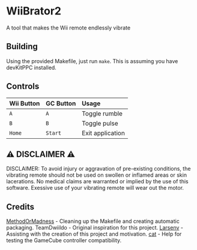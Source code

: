 # WiiBrator2

 A tool that makes the Wii remote endlessly vibrate

## Building

Using the provided Makefile, just run `make`. This is assuming you have devKitPPC installed.

## Controls

| Wii Button | GC Button | Usage            |
| :--------- | :-------- | :--------------- |
| `A`        | `A`       | Toggle rumble    |
| `B`        | `B`       | Toggle pulse     |
| `Home`     | `Start`   | Exit application |

## ⚠️ DISCLAIMER ⚠️

DISCLAIMER: To avoid injury or aggravation of pre-existing conditions,
the vibrating remote should not be used on swollen or inflamed areas
or skin lacerations. No medical claims are warranted or implied by
the use of this software. Exessive use of your vibrating remote
will wear out the motor.

## Credits

[MethodOrMadness](https://github.com/MethodOrMadness) - Cleaning up the Makefile and creating automatic packaging.
TeamDwiildo - Original inspiration for this project.
[Larsenv](https://github.com/Larsenv) - Assisting with the creation of this project and motivation.
[cat](https://twitter.com/CookieAndEllie) - Help for testing the GameCube controller compatibility.
